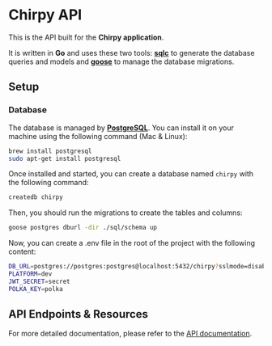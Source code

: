 # Chirpy API

This is the API built for the **Chirpy application**.

It is written in **Go** and uses these two tools: **[sqlc](https://github.com/kyleconroy/sqlc)** to generate the database queries and models and **[goose](https://github.com/pressly/goose)** to manage the database migrations.

## Setup

### Database

The database is managed by **[PostgreSQL](https://www.postgresql.org/)**. You can install it on your machine using the following command (Mac & Linux):

```bash
brew install postgresql
sudo apt-get install postgresql
```

Once installed and started, you can create a database named `chirpy` with the following command:

```bash
createdb chirpy
```

Then, you should run the migrations to create the tables and columns:

```bash
goose postgres dburl -dir ./sql/schema up
```

Now, you can create a .env file in the root of the project with the following content:

```bash
DB_URL=postgres://postgres:postgres@localhost:5432/chirpy?sslmode=disable
PLATFORM=dev
JWT_SECRET=secret
POLKA_KEY=polka
```

## API Endpoints & Resources

For more detailed documentation, please refer to the [API documentation](https://github.com/Kazyel/chirpy-bootdev/docs/api.md).
